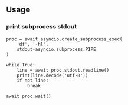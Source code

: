 ## Usage
### print subprocess stdout
```
proc = await asyncio.create_subprocess_exec(
    'df', '-hl',
    stdout-asyncio.subprocess.PIPE
)

while True:
    line = await proc.stdout.readline()
    print(line.decode('utf-8'))
    if not line:
        break

await proc.wait()
```
